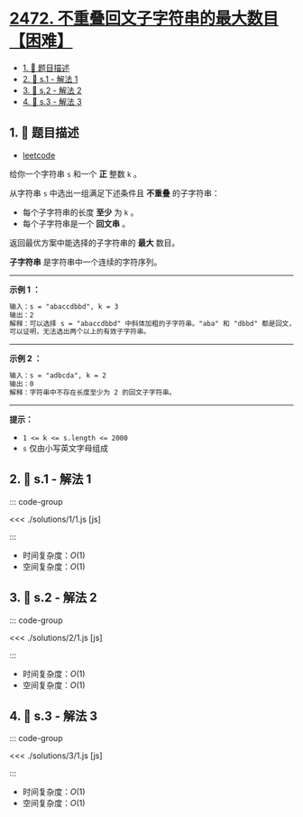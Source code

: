 # [2472. 不重叠回文子字符串的最大数目【困难】](https://github.com/tnotesjs/TNotes.leetcode/tree/main/notes/2472.%20%E4%B8%8D%E9%87%8D%E5%8F%A0%E5%9B%9E%E6%96%87%E5%AD%90%E5%AD%97%E7%AC%A6%E4%B8%B2%E7%9A%84%E6%9C%80%E5%A4%A7%E6%95%B0%E7%9B%AE%E3%80%90%E5%9B%B0%E9%9A%BE%E3%80%91)

<!-- region:toc -->

- [1. 📝 题目描述](#1--题目描述)
- [2. 🎯 s.1 - 解法 1](#2--s1---解法-1)
- [3. 🎯 s.2 - 解法 2](#3--s2---解法-2)
- [4. 🎯 s.3 - 解法 3](#4--s3---解法-3)

<!-- endregion:toc -->

## 1. 📝 题目描述

- [leetcode](https://leetcode.cn/problems/maximum-number-of-non-overlapping-palindrome-substrings/)

给你一个字符串 `s` 和一个 **正** 整数 `k` 。

从字符串 `s` 中选出一组满足下述条件且 **不重叠** 的子字符串：

- 每个子字符串的长度 **至少** 为 `k` 。
- 每个子字符串是一个 **回文串** 。

返回最优方案中能选择的子字符串的 **最大** 数目。

**子字符串** 是字符串中一个连续的字符序列。

---

**示例 1 ：**

```txt
输入：s = "abaccdbbd", k = 3
输出：2
解释：可以选择 s = "abaccdbbd" 中斜体加粗的子字符串。"aba" 和 "dbbd" 都是回文，且长度至少为 k = 3 。
可以证明，无法选出两个以上的有效子字符串。
```

---

**示例 2 ：**

```txt
输入：s = "adbcda", k = 2
输出：0
解释：字符串中不存在长度至少为 2 的回文子字符串。
```

---

**提示：**

- `1 <= k <= s.length <= 2000`
- `s` 仅由小写英文字母组成

## 2. 🎯 s.1 - 解法 1

::: code-group

<<< ./solutions/1/1.js [js]

:::

- 时间复杂度：$O(1)$
- 空间复杂度：$O(1)$

## 3. 🎯 s.2 - 解法 2

::: code-group

<<< ./solutions/2/1.js [js]

:::

- 时间复杂度：$O(1)$
- 空间复杂度：$O(1)$

## 4. 🎯 s.3 - 解法 3

::: code-group

<<< ./solutions/3/1.js [js]

:::

- 时间复杂度：$O(1)$
- 空间复杂度：$O(1)$
